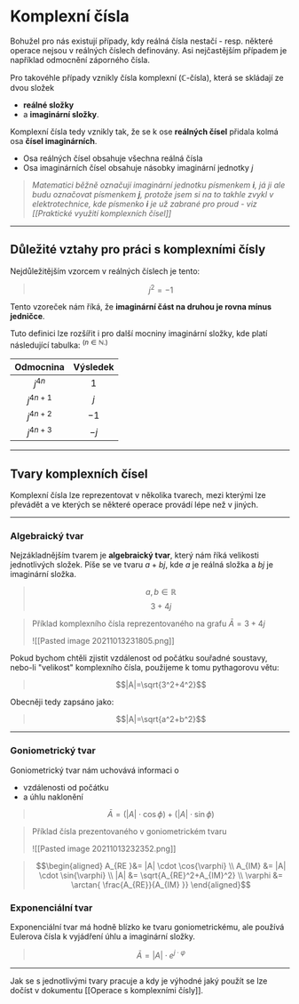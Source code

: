 # Komplexní čísla
Bohužel pro nás existují případy, kdy reálná čísla nestačí - resp. některé operace nejsou v reálných číslech definovány. Asi nejčastějším případem je například odmocnění záporného čísla.

Pro takovéhle případy vznikly čísla komplexní ($\mathbb{C}$-čísla), která se skládají ze dvou složek 
- **reálné složky** 
- a **imaginární složky**.

Komplexní čísla tedy vznikly tak, že se k ose **reálných čísel** přidala kolmá osa **čísel imaginárních**.
- Osa reálných čísel obsahuje všechna reálná čísla
- Osa imaginárních čísel obsahuje násobky imaginární jednotky $j$

>*Matematici běžně označují imaginární jednotku písmenkem **i**, já ji ale budu označovat písmenkem **j**, protože jsem si na to takhle zvykl v elektrotechnice, kde písmenko **i** je už zabrané pro proud - viz [[Praktické využití komplexních čísel]]*

---
## Důležité vztahy pro práci s komplexními čísly

Nejdůležitějším vzorcem v reálných číslech je tento:
>$$j^2 = -1$$

Tento vzoreček nám říká, že **imaginární část na druhou je rovna mínus jedničce**. 

Tuto definici lze rozšířit i pro další mocniny imaginární složky, kde platí následující tabulka: <sup>($n\in\mathbb{N}$.)</sup> 

|Odmocnina|Výsledek|
|:---:|:---:|
|$j^{4n}$|$1$|
|$j^{4n+1}$|$j$|
|$j^{4n+2}$|$-1$|
|$j^{4n+3}$|$-j$|


---
## Tvary komplexních čísel
Komplexní čísla lze reprezentovat v několika tvarech, mezi kterými lze převádět a ve kterých se některé operace provádí lépe než v jiných.

---
### Algebraický tvar
Nejzákladnějším tvarem je **algebraický tvar**, který nám říká velikosti jednotlivých složek. Píše se ve tvaru $a+b{j}$, kde $a$ je reálná složka a $bj$ je imaginární složka.

>$$a,b\in\mathbb{R}$$
>$$3+4j$$

>Příklad komplexního čísla reprezentovaného na grafu
>$\bar{A}=3+4j$
>
>![[Pasted image 20211013231805.png]]

Pokud bychom chtěli zjistit vzdálenost od počátku souřadné soustavy, nebo-li "velikost" komplexního čísla, použijeme k tomu pythagorovu větu:

>$$|A|=\sqrt{3^2+4^2}$$

Obecněji tedy zapsáno jako:
>$$|A|=\sqrt{a^2+b^2}$$

---
### Goniometrický tvar
Goniometrický tvar nám uchovává informaci o
- vzdálenosti od počátku
- a úhlu naklonění

>$$\bar{A}=(|A|\cdot\cos{\phi})+(|A|\cdot\sin{\phi})$$

>Příklad čísla prezentovaného v goniometrickém tvaru
>
>![[Pasted image 20211013232352.png]]

>$$\begin{aligned} 
>A_{RE }&= |A| \cdot \cos{\varphi} \\
>A_{IM} &= |A| \cdot \sin{\varphi} \\ 
>|A| &= \sqrt{A_{RE}^2+A_{IM}^2} \\
>\varphi &= \arctan{ \frac{A_{RE}}{A_{IM} }}
>\end{aligned}$$

### Exponenciální tvar
Exponenciální tvar má hodně blízko ke tvaru goniometrickému, ale používá Eulerova čísla k vyjádření úhlu a imaginární složky.

>$$\bar{A} = |A| \cdot e^{j \cdot \varphi}$$

---
Jak se s jednotlivými tvary pracuje a kdy je výhodné jaký použít se lze dočíst v dokumentu [[Operace s komplexními čísly]].